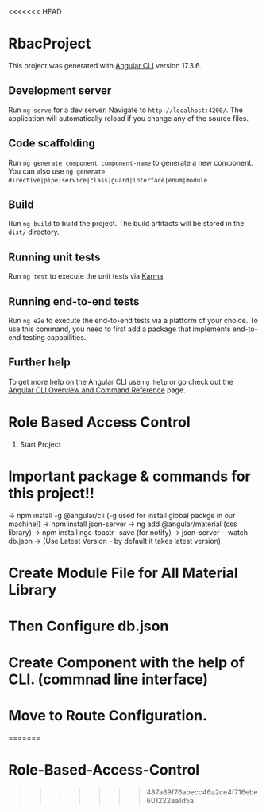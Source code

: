 <<<<<<< HEAD
# RbacProject

This project was generated with [Angular CLI](https://github.com/angular/angular-cli) version 17.3.6.

## Development server

Run `ng serve` for a dev server. Navigate to `http://localhost:4200/`. The application will automatically reload if you change any of the source files.

## Code scaffolding

Run `ng generate component component-name` to generate a new component. You can also use `ng generate directive|pipe|service|class|guard|interface|enum|module`.

## Build

Run `ng build` to build the project. The build artifacts will be stored in the `dist/` directory.

## Running unit tests

Run `ng test` to execute the unit tests via [Karma](https://karma-runner.github.io).

## Running end-to-end tests

Run `ng e2e` to execute the end-to-end tests via a platform of your choice. To use this command, you need to first add a package that implements end-to-end testing capabilities.

## Further help

To get more help on the Angular CLI use `ng help` or go check out the [Angular CLI Overview and Command Reference](https://angular.io/cli) page.


# Role Based Access Control
1. Start Project

# Important package & commands for this project!!
-> npm install -g @angular/cli   (-g used for install global packge in our machine!)
-> npm install json-server
-> ng add @angular/material (css library)
-> npm install ngc-toastr -save (for notify)
-> json-server --watch db.json
-> (Use Latest Version -  by default it takes latest version)

# Create Module File for All Material Library
# Then Configure db.json
# Create Component with the help of CLI. (commnad line interface)
# Move to Route Configuration.
=======
# Role-Based-Access-Control
>>>>>>> 487a89f76abecc46a2ce4f716ebe601222ea1d5a
